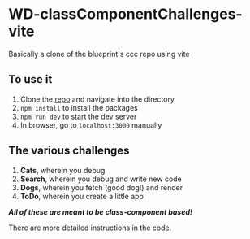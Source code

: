 # WD-classComponentChallenges-vite
Basically a clone of the blueprint's ccc repo using vite


## To use it

1. Clone the [repo](https://github.com/ElevenfiftyAcademy/WD-classComponentChallenges-vite.git) and navigate into the directory
2. `npm install` to install the packages
3. `npm run dev` to start the dev server
4. In browser, go to `localhost:3000` manually

## The various challenges

1. **Cats**, wherein you debug
2. **Search**, wherein you debug and write new code
3. **Dogs**, wherein you fetch (good dog!) and render
4. **ToDo**, wherein you create a little app

***All of these are meant to be class-component based!***

There are more detailed instructions in the code.

